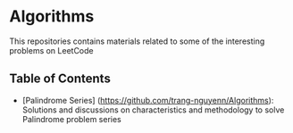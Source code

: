 # Algorithms

This repositories contains materials related to some of the interesting problems on LeetCode 

## Table of Contents

* [Palindrome Series] (https://github.com/trang-nguyenn/Algorithms): Solutions and discussions on characteristics and methodology to solve Palindrome problem series
